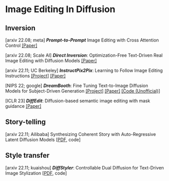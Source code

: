 # Image Editing In Diffusion 


## Inversion 
[arxiv 22.08; meta] ***Prompt-to-Prompt*** Image Editing with Cross Attention Control [[Paper]](https://arxiv.org/abs/2208.01626)

[arxiv 22.08; Scale AI] ***Direct Inversion***: Optimization-Free Text-Driven Real Image Editing with Diffusion Models [[Paper]](https://arxiv.org/pdf/2211.07825)

[arxiv 22.11; UC Berkeley] ***InstructPix2Pix***: Learning to Follow Image Editing Instructions [[Project]](https://www.timothybrooks.com/instruct-pix2pix)  [[Paper]](https://arxiv.org/pdf/2211.09800.pdf)

[NIPS 22; google] ***DreamBooth***: Fine Tuning Text-to-Image Diffusion Models for Subject-Driven Generation [[Project]](https://dreambooth.github.io/) [[Paper]](https://arxiv.org/abs/2208.12242) [[Code (Unofficial)]](https://github.com/XavierXiao/Dreambooth-Stable-Diffusion)

[ICLR 23] ***DiffEdit***: Diffusion-based semantic image editing with mask guidance [[Paper]](https://openreview.net/forum?id=3lge0p5o-M-)

## Story-telling
[arxiv 22.11; Ailibaba] Synthesizing Coherent Story with Auto-Regressive Latent Diffusion Models \[[PDF](https://arxiv.org/pdf/2211.10950.pdf), code\]


## Style transfer 
[arxiv 22.11; kuaishou] ***DiffStyler***: Controllable Dual Diffusion for Text-Driven Image Stylization \[[PDF](https://arxiv.org/pdf/2211.10682.pdf), code\]
